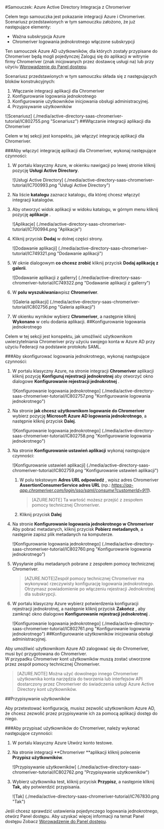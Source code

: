 <properties 
    pageTitle="Samouczek: Azure Active Directory Integracja z Chromeriver | Microsoft Azure" 
    description="Dowiedz się, jak użyć Chromeriver z usługi Azure Active Directory w celu włączenia rejestracji jednokrotnej, automatycznego inicjowania obsługi administracyjnej i nie tylko!" 
    services="active-directory" 
    authors="jeevansd"  
    documentationCenter="na" 
    manager="femila"/>
<tags 
    ms.service="active-directory" 
    ms.devlang="na" 
    ms.topic="article" 
    ms.tgt_pltfrm="na" 
    ms.workload="identity" 
    ms.date="09/29/2016" 
    ms.author="jeedes" />


#<a name="tutorial-azure-active-directory-integration-with-chromeriver"></a>Samouczek: Azure Active Directory Integracja z Chromeriver

Celem tego samouczka jest pokazanie integracji Azure i Chromeriver.  
Scenariusz przedstawionych w tym samouczku założono, że już następujące elementy:

-   Ważna subskrypcja Azure
-   Chromeriver logowania jednokrotnego włączone subskrypcji

Ten samouczek Azure AD użytkowników, dla których zostały przypisane do Chromeriver będą mogli pojedynczej Zaloguj się do aplikacji w witrynie firmy Chromeriver (znak inicjowanych przez dostawcę usługi na) lub przy użyciu [Wprowadzenie do Panel dostępu](active-directory-saas-access-panel-introduction.md).

Scenariusz przedstawionych w tym samouczku składa się z następujących bloków konstrukcyjnych:

1.  Włączanie integracji aplikacji dla Chromeriver
2.  Konfigurowanie logowania jednokrotnego
3.  Konfigurowanie użytkowników inicjowania obsługi administracyjnej.
4.  Przypisywanie użytkowników

![Scenariusz] (./media/active-directory-saas-chromeriver-tutorial/IC802755.png "Scenariusz")
##<a name="enabling-the-application-integration-for-chromeriver"></a>Włączanie integracji aplikacji dla Chromeriver

Celem w tej sekcji jest konspektu, jak włączyć integrację aplikacji dla Chromeriver.

###<a name="to-enable-the-application-integration-for-chromeriver-perform-the-following-steps"></a>Aby włączyć integrację aplikacji dla Chromeriver, wykonaj następujące czynności:

1.  W portalu klasyczny Azure, w okienku nawigacji po lewej stronie kliknij pozycję **Usługi Active Directory**.

    ![Usługi Active Directory] (./media/active-directory-saas-chromeriver-tutorial/IC700993.png "Usługi Active Directory")

2.  Na liście **katalogu** zaznacz katalogu, dla której chcesz włączyć integracji katalogów.

3.  Aby otworzyć widok aplikacji w widoku katalogu, w górnym menu kliknij pozycję **aplikacje** .

    ![Aplikacje] (./media/active-directory-saas-chromeriver-tutorial/IC700994.png "Aplikacje")

4.  Kliknij przycisk **Dodaj** w dolnej części strony.

    ![Dodawanie aplikacji] (./media/active-directory-saas-chromeriver-tutorial/IC749321.png "Dodawanie aplikacji")

5.  W oknie dialogowym **co chcesz zrobić** kliknij przycisk **Dodaj aplikację z galerii**.

    ![Dodawanie aplikacji z gallerry] (./media/active-directory-saas-chromeriver-tutorial/IC749322.png "Dodawanie aplikacji z gallerry")

6.  W **polu wyszukiwania**wpisz **Chromeriver**.

    ![Galeria aplikacji] (./media/active-directory-saas-chromeriver-tutorial/IC802756.png "Galeria aplikacji")

7.  W okienku wyników wybierz **Chromeriver**, a następnie kliknij **Wykonano** w celu dodania aplikacji.
##<a name="configuring-single-sign-on"></a>Konfigurowanie logowania jednokrotnego

Celem w tej sekcji jest konspektu, jak umożliwić użytkownikom uwierzytelniania Chromeriver przy użyciu swojego konta w Azure AD przy użyciu Federacji na podstawie protokołu SAML.

###<a name="to-configure-single-sign-on-perform-the-following-steps"></a>Aby skonfigurować logowania jednokrotnego, wykonaj następujące czynności:

1.  W portalu klasyczny Azure, na stronie integracji **Chromeriver** aplikacji kliknij pozycję **Konfiguruj rejestracji jednokrotnej** aby otworzyć okno dialogowe **Konfigurowanie rejestracji jednokrotnej** .

    ![Konfigurowanie logowania jednokrotnego] (./media/active-directory-saas-chromeriver-tutorial/IC802757.png "Konfigurowanie logowania jednokrotnego")

2.  Na stronie **jak chcesz użytkownikom logowanie do Chromeriver** wybierz pozycję **Microsoft Azure AD logowania jednokrotnego**, a następnie kliknij przycisk **Dalej**.

    ![Konfigurowanie logowania jednokrotnego] (./media/active-directory-saas-chromeriver-tutorial/IC802758.png "Konfigurowanie logowania jednokrotnego")

3.  Na stronie **Konfigurowanie ustawień aplikacji** wykonaj następujące czynności:

    ![Konfigurowanie ustawień aplikacji] (./media/active-directory-saas-chromeriver-tutorial/IC802759.png "Konfigurowanie ustawień aplikacji")

    1.  W polu tekstowym **Adres URL odpowiedź** , wpisz adres Chromeriver **AssertionConsumerService adres URL** (np.: *https://qa-app.chromeriver.com/login/sso/saml/consume?customerId=911*).  

        >[AZURE.NOTE] Ta wartość możesz przejść z zespołem pomocy technicznej Chromeriver.

    2.  Kliknij przycisk **Dalej**

4.  Na stronie **Konfigurowanie logowania jednokrotnego w Chromeriver** Aby pobrać metadanych, kliknij przycisk **Pobierz metadanych**, a następnie zapisz plik metadanych na komputerze.

    ![Konfigurowanie logowania jednokrotnego] (./media/active-directory-saas-chromeriver-tutorial/IC802760.png "Konfigurowanie logowania jednokrotnego")

5.  Wysyłanie pliku metadanych pobrane z zespołem pomocy technicznej Chromeriver.

    >[AZURE.NOTE]Zespół pomocy technicznej Chromeriver ma wykonywać rzeczywisty konfigurację logowania jednokrotnego.  
    Otrzymasz powiadomienie po włączeniu rejestracji Jednokrotnej dla subskrypcji.

6.  W portalu klasyczny Azure wybierz potwierdzenia konfiguracji rejestracji jednokrotnej, a następnie kliknij przycisk **Zakończ** , aby zamknąć okno dialogowe **Konfigurowanie rejestracji jednokrotnej** .

    ![Konfigurowanie logowania jednokrotnego] (./media/active-directory-saas-chromeriver-tutorial/IC802761.png "Konfigurowanie logowania jednokrotnego")
##<a name="configuring-user-provisioning"></a>Konfigurowanie użytkowników inicjowania obsługi administracyjnej.

Aby umożliwić użytkownikom Azure AD zalogować się do Chromeriver, musi być przygotowana do Chromeriver.  
W przypadku Chromeriver kont użytkowników muszą zostać utworzone przez zespół pomocy technicznej Chromeriver.

>[AZURE.NOTE] Można użyć dowolnego innego Chromeriver użytkownika konta narzędzia do tworzenia lub interfejsów API dostarczony przez Chromeriver do świadczenia usługi Azure Active Directory kont użytkowników.

##<a name="assigning-users"></a>Przypisywanie użytkowników

Aby przetestować konfigurację, musisz zezwolić użytkownikom Azure AD, że chcesz zezwolić przez przypisywanie ich za pomocą aplikacji dostęp do niego.

###<a name="to-assign-users-to-chromeriver-perform-the-following-steps"></a>Aby przypisać użytkowników do Chromeriver, należy wykonać następujące czynności:

1.  W portalu klasyczny Azure Utwórz konto testowe.

2.  Na stronie integracji **Chromeriver **aplikacji kliknij polecenie **Przypisz użytkowników**.

    ![Przypisywanie użytkowników] (./media/active-directory-saas-chromeriver-tutorial/IC802762.png "Przypisywanie użytkowników")

3.  Wybierz użytkownika test, kliknij przycisk **Przypisz**, a następnie kliknij **Tak,** aby potwierdzić przypisania.

    ![Tak] (./media/active-directory-saas-chromeriver-tutorial/IC767830.png "Tak")

Jeśli chcesz sprawdzić ustawienia pojedynczego logowania jednokrotnego, otwórz Panel dostępu. Aby uzyskać więcej informacji na temat Panel dostępu Zobacz [Wprowadzenie do Panel dostępu](active-directory-saas-access-panel-introduction.md).
